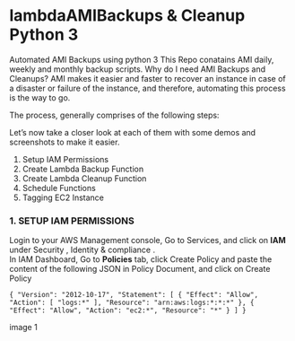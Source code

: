 # lambdaAMIBackups & Cleanup Python 3
Automated AMI Backups using python 3
This Repo conatains AMI daily, weekly and monthly backup scripts.
Why do I need AMI Backups and Cleanups?
AMI makes it easier and faster to recover an instance in case of a disaster or failure of the instance, and therefore, automating this process is the way to go.

The process, generally comprises of the following steps:

Let’s now take a closer look at each of them with some demos and screenshots to make it easier.
1.	Setup IAM Permissions
2.	Create Lambda Backup Function
3.	Create Lambda Cleanup Function
4.	Schedule Functions
5.	 Tagging EC2 Instance

### 1. SETUP IAM PERMISSIONS
Login to your AWS Management console, Go to Services, and click on **IAM** under Security , Identity & compliance . <br/>
In IAM Dashboard, Go to **Policies** tab, click Create Policy and paste the content of the following JSON in Policy Document, and click on Create Policy

    { "Version": "2012-10-17", "Statement": [ { "Effect": "Allow", "Action": [ "logs:*" ], "Resource": "arn:aws:logs:*:*:*" }, { "Effect": "Allow", "Action": "ec2:*", "Resource": "*" } ] }

image 1

